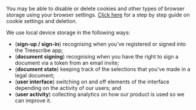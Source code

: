 You may be able to disable or delete cookies and other types of browser storage using your browser settings. [Click here](http://www.allaboutcookies.org/manage-cookies/) for a step by step guide on cookie settings and deletion.

We use local device storage in the following ways:

- (**sign-up / sign-in**) recognising when you’ve registered or signed into the Treescribe app;
- (**document signing**) recognising when you have the right to sign a document via a token from an email invite;
- (**document state**) keeping track of the selections that you've made in a legal document;
- (**user interface**) switching on and off elements of the interface depending on the activity of our users; and
- (**user activity**) collecting analytics on how our product is used so we can improve it.
